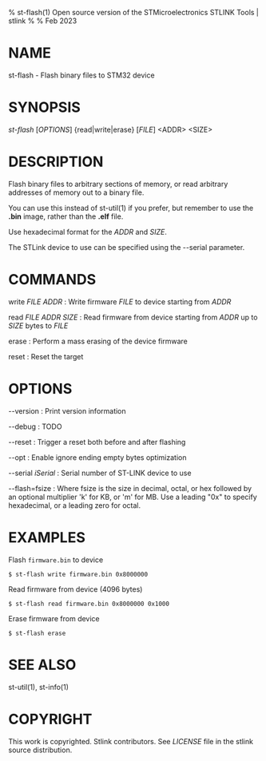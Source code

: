 % st-flash(1) Open source version of the STMicroelectronics STLINK Tools | stlink
%
% Feb 2023

# NAME

st-flash - Flash binary files to STM32 device

# SYNOPSIS

*st-flash* \[*OPTIONS*\] \{read|write|erase\} \[*FILE*\] \<ADDR\> \<SIZE\>

# DESCRIPTION

Flash binary files to arbitrary sections of memory, or read arbitrary addresses
of memory out to a binary file.

You can use this instead of st-util(1) if you prefer, but remember to use the
**.bin** image, rather than the **.elf** file.

Use hexadecimal format for the *ADDR* and *SIZE*.

The STLink device to use can be specified using the --serial parameter.

# COMMANDS

write *FILE* *ADDR*
:   Write firmware *FILE* to device starting from *ADDR*

read *FILE* *ADDR* *SIZE*
:   Read firmware from device starting from *ADDR* up to *SIZE* bytes to *FILE*

erase
:   Perform a mass erasing of the device firmware

reset
:   Reset the target

# OPTIONS

\--version
:   Print version information

\--debug
:   TODO

\--reset
:   Trigger a reset both before and after flashing

\--opt
:   Enable ignore ending empty bytes optimization

\--serial *iSerial*
:   Serial number of ST-LINK device to use

\--flash=fsize
:   Where fsize is the size in decimal, octal, or hex followed by an optional multiplier 
'k' for KB, or 'm' for MB.
Use a leading "0x" to specify hexadecimal, or a leading zero for octal.

# EXAMPLES

Flash `firmware.bin` to device

    $ st-flash write firmware.bin 0x8000000

Read firmware from device (4096 bytes)

    $ st-flash read firmware.bin 0x8000000 0x1000

Erase firmware from device

    $ st-flash erase

# SEE ALSO

st-util(1), st-info(1)

# COPYRIGHT

This work is copyrighted. Stlink contributors.
See *LICENSE* file in the stlink source distribution.
